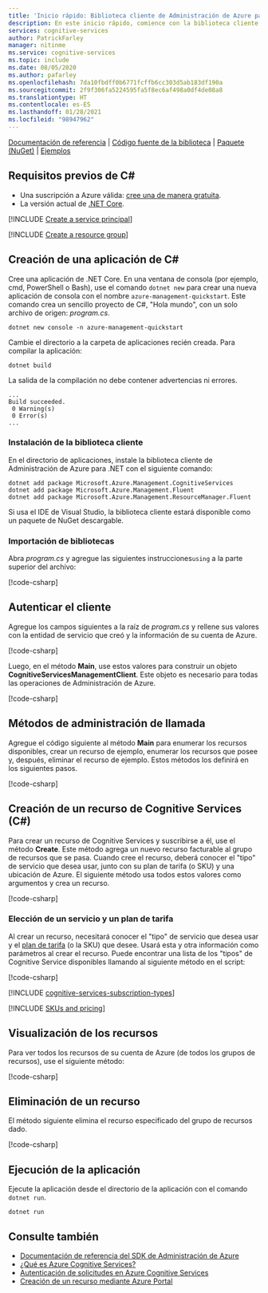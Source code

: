 ```yaml
---
title: 'Inicio rápido: Biblioteca cliente de Administración de Azure para .NET'
description: En este inicio rápido, comience con la biblioteca cliente de Administración de Azure para .NET.
services: cognitive-services
author: PatrickFarley
manager: nitinme
ms.service: cognitive-services
ms.topic: include
ms.date: 08/05/2020
ms.author: pafarley
ms.openlocfilehash: 7da10fbdff0b6771fcffb6cc303d5ab183df190a
ms.sourcegitcommit: 2f9f306fa5224595fa5f8ec6af498a0df4de08a8
ms.translationtype: HT
ms.contentlocale: es-ES
ms.lasthandoff: 01/28/2021
ms.locfileid: "98947962"
---
```

[Documentación de referencia](/dotnet/api/overview/azure/cognitiveservices/management) | [Código fuente de la biblioteca](https://github.com/Azure/azure-sdk-for-net/tree/master/sdk/cognitiveservices/Microsoft.Azure.Management.CognitiveServices) | [Paquete (NuGet)](https://www.nuget.org/packages/Microsoft.Azure.Management.CognitiveServices/) | [Ejemplos](https://github.com/Azure/azure-sdk-for-net/tree/master/sdk/cognitiveservices/Microsoft.Azure.Management.CognitiveServices/tests)

## <a name="c-prerequisites"></a>Requisitos previos de C#

* Una suscripción a Azure válida: [cree una de manera gratuita](https://azure.microsoft.com/free/).
* La versión actual de [.NET Core](https://dotnet.microsoft.com/download/dotnet-core).

[!INCLUDE [Create a service principal](./create-service-principal.md)]

[!INCLUDE [Create a resource group](./create-resource-group.md)]

## <a name="create-a-new-c-application"></a>Creación de una aplicación de C#

Cree una aplicación de .NET Core. En una ventana de consola (por ejemplo, cmd, PowerShell o Bash), use el comando `dotnet new` para crear una nueva aplicación de consola con el nombre `azure-management-quickstart`. Este comando crea un sencillo proyecto de C#, "Hola mundo", con un solo archivo de origen: *program.cs*. 

```console
dotnet new console -n azure-management-quickstart
```

Cambie el directorio a la carpeta de aplicaciones recién creada. Para compilar la aplicación:

```console
dotnet build
```

La salida de la compilación no debe contener advertencias ni errores. 

```console
...
Build succeeded.
 0 Warning(s)
 0 Error(s)
...
```

### <a name="install-the-client-library"></a>Instalación de la biblioteca cliente

En el directorio de aplicaciones, instale la biblioteca cliente de Administración de Azure para .NET con el siguiente comando:

```console
dotnet add package Microsoft.Azure.Management.CognitiveServices
dotnet add package Microsoft.Azure.Management.Fluent
dotnet add package Microsoft.Azure.Management.ResourceManager.Fluent
```

Si usa el IDE de Visual Studio, la biblioteca cliente estará disponible como un paquete de NuGet descargable.

### <a name="import-libraries"></a>Importación de bibliotecas

Abra *program.cs* y agregue las siguientes instrucciones`using` a la parte superior del archivo:

[!code-csharp[](~/cognitive-services-quickstart-code/dotnet/azure_management_service/create_delete_resource.cs?name=snippet_using)]

## <a name="authenticate-the-client"></a>Autenticar el cliente

Agregue los campos siguientes a la raíz de *program.cs* y rellene sus valores con la entidad de servicio que creó y la información de su cuenta de Azure.

[!code-csharp[](~/cognitive-services-quickstart-code/dotnet/azure_management_service/create_delete_resource.cs?name=snippet_constants)]

Luego, en el método **Main**, use estos valores para construir un objeto **CognitiveServicesManagementClient**. Este objeto es necesario para todas las operaciones de Administración de Azure.

[!code-csharp[](~/cognitive-services-quickstart-code/dotnet/azure_management_service/create_delete_resource.cs?name=snippet_assigns)]

## <a name="call-management-methods"></a>Métodos de administración de llamada

Agregue el código siguiente al método **Main** para enumerar los recursos disponibles, crear un recurso de ejemplo, enumerar los recursos que posee y, después, eliminar el recurso de ejemplo. Estos métodos los definirá en los siguientes pasos.

[!code-csharp[](~/cognitive-services-quickstart-code/dotnet/azure_management_service/create_delete_resource.cs?name=snippet_calls)]

## <a name="create-a-cognitive-services-resource-c"></a>Creación de un recurso de Cognitive Services (C#)

Para crear un recurso de Cognitive Services y suscribirse a él, use el método **Create**. Este método agrega un nuevo recurso facturable al grupo de recursos que se pasa. Cuando cree el recurso, deberá conocer el "tipo" de servicio que desea usar, junto con su plan de tarifa (o SKU) y una ubicación de Azure. El siguiente método usa todos estos valores como argumentos y crea un recurso.

[!code-csharp[](~/cognitive-services-quickstart-code/dotnet/azure_management_service/create_delete_resource.cs?name=snippet_create)]

### <a name="choose-a-service-and-pricing-tier"></a>Elección de un servicio y un plan de tarifa

Al crear un recurso, necesitará conocer el "tipo" de servicio que desea usar y el [plan de tarifa](https://azure.microsoft.com/pricing/details/cognitive-services/) (o la SKU) que desee. Usará esta y otra información como parámetros al crear el recurso. Puede encontrar una lista de los "tipos" de Cognitive Service disponibles llamando al siguiente método en el script:

[!code-csharp[](~/cognitive-services-quickstart-code/dotnet/azure_management_service/create_delete_resource.cs?name=snippet_list_avail)]

[!INCLUDE [cognitive-services-subscription-types](../../../../includes/cognitive-services-subscription-types.md)]

[!INCLUDE [SKUs and pricing](./sku-pricing.md)]

## <a name="view-your-resources"></a>Visualización de los recursos

Para ver todos los recursos de su cuenta de Azure (de todos los grupos de recursos), use el siguiente método:

[!code-csharp[](~/cognitive-services-quickstart-code/dotnet/azure_management_service/create_delete_resource.cs?name=snippet_list)]

## <a name="delete-a-resource"></a>Eliminación de un recurso

El método siguiente elimina el recurso especificado del grupo de recursos dado.

[!code-csharp[](~/cognitive-services-quickstart-code/dotnet/azure_management_service/create_delete_resource.cs?name=snippet_delete)]

## <a name="run-the-application"></a>Ejecución de la aplicación

Ejecute la aplicación desde el directorio de la aplicación con el comando `dotnet run`.

```dotnet
dotnet run
```

## <a name="see-also"></a>Consulte también

* [Documentación de referencia del SDK de Administración de Azure](/dotnet/api/overview/azure/cognitiveservices/management)
* [¿Qué es Azure Cognitive Services?](../../what-are-cognitive-services.md)
* [Autenticación de solicitudes en Azure Cognitive Services](../../authentication.md)
* [Creación de un recurso mediante Azure Portal](../../cognitive-services-apis-create-account.md)
